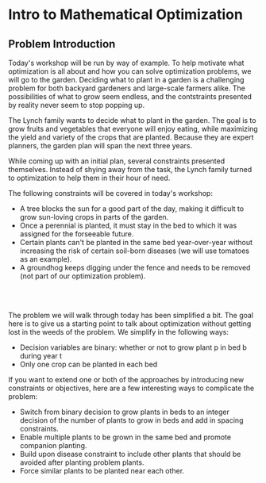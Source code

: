 # Intro to Mathematical Optimization

## Problem Introduction

Today's workshop will be run by way of example. To help motivate what optimization is all about and how you can solve optimization problems, we will go to the garden. Deciding what to plant in a garden is a challenging problem for both backyard gardeners and large-scale farmers alike. The possibilities of what to grow seem endless, and the contstraints presented by reality never seem to stop popping up.

The Lynch family wants to decide what to plant in the garden. The goal is to grow fruits and vegetables that everyone will enjoy eating, while maximizing the yield and variety of the crops that are planted. Because they are expert planners, the garden plan will span the next three years. 

While coming up with an initial plan, several constraints presented themselves. Instead of shying away from the task, the Lynch family turned to optimization to help them in their hour of need. 

The following constraints will be covered in today's workshop:
- A tree blocks the sun for a good part of the day, making it difficult to grow sun-loving crops in parts of the garden. 
- Once a perennial is planted, it must stay in the bed to which it was assigned for the forseeable future. 
- Certain plants can't be planted in the same bed year-over-year without increasing the risk of certain soil-born diseases (we will use tomatoes as an example).
- A groundhog keeps digging under the fence and needs to be removed (not part of our optimization problem).

<br>
<br>

The problem we will walk through today has been simplified a bit. The goal here is to give us a starting point to talk about optimization without getting lost in the weeds of the problem. We simplify in the following ways:
- Decision variables are binary: whether or not to grow plant p in bed b during year t
- Only one crop can be planted in each bed

If you want to extend one or both of the approaches by introducing new constraints or objectives, here are a few interesting ways to complicate the problem:

- Switch from binary decision to grow plants in beds to an integer decision of the number of plants to grow in beds and add in spacing constraints. 
- Enable multiple plants to be grown in the same bed and promote companion planting.
- Build upon disease constraint to include other plants that should be avoided after planting problem plants.
- Force similar plants to be planted near each other.